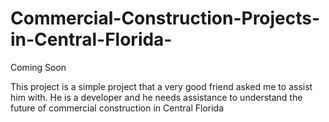 # Commercial-Construction-Projects-in-Central-Florida-
Coming Soon

This project is a simple project that a very good friend asked me to assist him with. He is a developer and he needs assistance to understand the future of commercial construction in Central Florida
